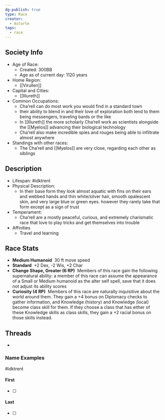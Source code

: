 ```yaml
---
dg-publish: true
type: Race
creator:
  - Astarte
tags:
  - race
---
```

## Society Info
- Age of Race:
	- Created: 300BB
	- Age as of current day: 1120 years
- Home Region:
	- [[Virullen]]
- Capital and Cities:
	- [[Illureth]]
- Common Occupations:
	- Cha’rell can do most work you would find in a standard town
	- their ability to blend in and their love of exploration both lend to them being messengers, traveling bards or the like
	- In [[Illureth]] the more scholarly Cha’rell work as scientists alongside the [[Myelos]] advancing their biological technology
	- Cha’rell also make incredible spies and rouges being able to infiltrate almost anywhere
- Standings with other races:
	- The Cha’rell and [[Myelos]] are very close, regarding each other as siblings
## Description
- Lifespan: #idktrent
- Physical Description:
	- In their base form they look almost aquatic with fins on their ears and webbed hands and thin white/silver hair, smooth opalescent skin, and very large blue or green eyes. however they rarely take that form except as a sign of trust 
- Temperament:
	- Cha’rell are a mostly peaceful, curious, and extremely charismatic race that love to play tricks and get themselves into trouble
- Affinities
	- Travel and learning
## Race Stats
- **Medium Humanoid** 
	30 ft move speed
- **Standard** 
	+2 Dex, -2 Wis, +2 Char
- **Change Shape, Greater (6 RP)** 
	Members of this race gain the following supernatural ability: a member of this race can assume the appearance of a Small or Medium humanoid as the alter self spell, save that it does not adjust its ability scores
- **Curiosity (4 RP)** 
	Members of this race are naturally inquisitive about the world around them. They gain a +4 bonus on Diplomacy checks to gather information, and Knowledge (history) and Knowledge (local) become class skill for them. If they choose a class that has either of these Knowledge skills as class skills, they gain a +2 racial bonus on those skills instead.
## Threads
- 
### Name Examples
#idktrent 
#### First
- [ ] 
#### Last
- [ ] 